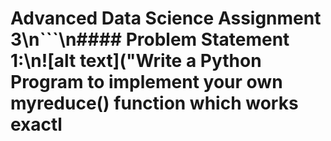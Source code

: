 # Advanced Data Science Assignment 3\n```\n#### Problem Statement​ ​1:\n![alt text]("Write a Python Program to implement your own myreduce() function which works exactl